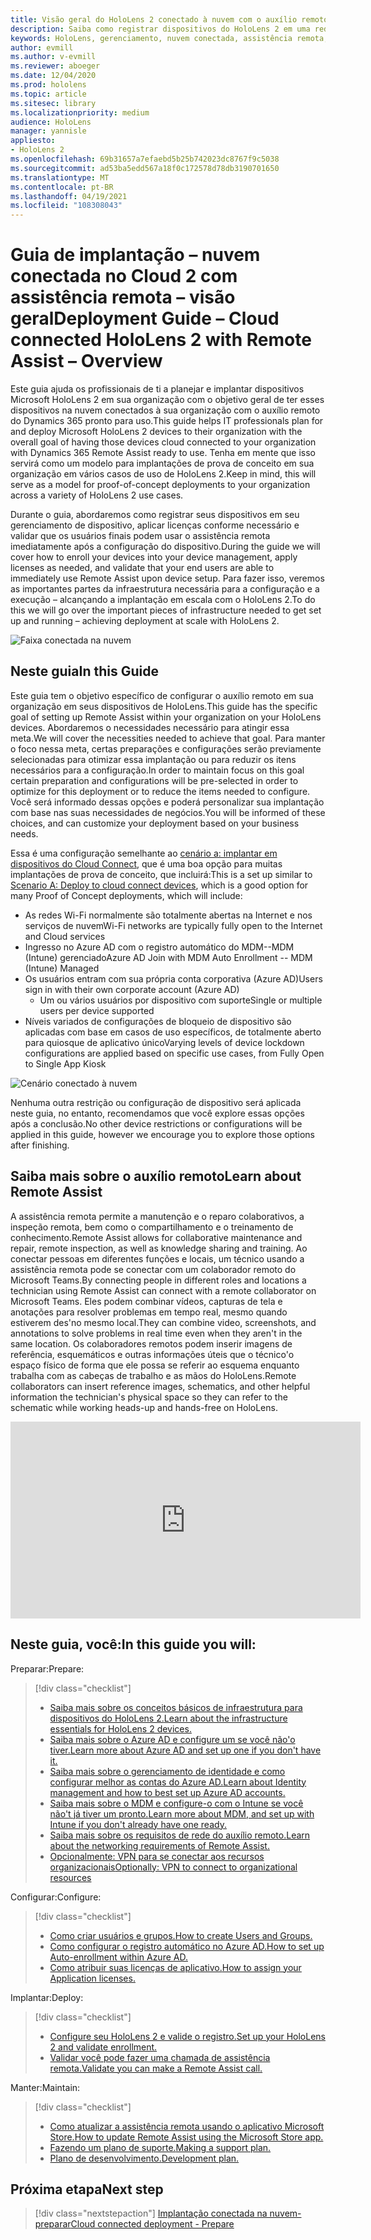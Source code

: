 ```yaml
---
title: Visão geral do HoloLens 2 conectado à nuvem com o auxílio remoto
description: Saiba como registrar dispositivos do HoloLens 2 em uma rede conectada na nuvem usando o assistente remoto do Dynamics 365.
keywords: HoloLens, gerenciamento, nuvem conectada, assistência remota, AAD, Azure AD, MDM, gerenciamento de dispositivo móvel
author: evmill
ms.author: v-evmill
ms.reviewer: aboeger
ms.date: 12/04/2020
ms.prod: hololens
ms.topic: article
ms.sitesec: library
ms.localizationpriority: medium
audience: HoloLens
manager: yannisle
appliesto:
- HoloLens 2
ms.openlocfilehash: 69b31657a7efaebd5b25b742023dc8767f9c5038
ms.sourcegitcommit: ad53ba5edd567a18f0c172578d78db3190701650
ms.translationtype: MT
ms.contentlocale: pt-BR
ms.lasthandoff: 04/19/2021
ms.locfileid: "108308043"
---
```

# <a name="deployment-guide--cloud-connected-hololens-2-with-remote-assist--overview"></a><span data-ttu-id="ee4b5-104">Guia de implantação – nuvem conectada no Cloud 2 com assistência remota – visão geral</span><span class="sxs-lookup"><span data-stu-id="ee4b5-104">Deployment Guide – Cloud connected HoloLens 2 with Remote Assist – Overview</span></span>

<span data-ttu-id="ee4b5-105">Este guia ajuda os profissionais de ti a planejar e implantar dispositivos Microsoft HoloLens 2 em sua organização com o objetivo geral de ter esses dispositivos na nuvem conectados à sua organização com o auxílio remoto do Dynamics 365 pronto para uso.</span><span class="sxs-lookup"><span data-stu-id="ee4b5-105">This guide helps IT professionals plan for and deploy Microsoft HoloLens 2 devices to their organization with the overall goal of having those devices cloud connected to your organization with Dynamics 365 Remote Assist ready to use.</span></span> <span data-ttu-id="ee4b5-106">Tenha em mente que isso servirá como um modelo para implantações de prova de conceito em sua organização em vários casos de uso de HoloLens 2.</span><span class="sxs-lookup"><span data-stu-id="ee4b5-106">Keep in mind, this will serve as a model for proof-of-concept deployments to your organization across a variety of HoloLens 2 use cases.</span></span>

<span data-ttu-id="ee4b5-107">Durante o guia, abordaremos como registrar seus dispositivos em seu gerenciamento de dispositivo, aplicar licenças conforme necessário e validar que os usuários finais podem usar o assistência remota imediatamente após a configuração do dispositivo.</span><span class="sxs-lookup"><span data-stu-id="ee4b5-107">During the guide we will cover how to enroll your devices into your device management, apply licenses as needed, and validate that your end users are able to immediately use Remote Assist upon device setup.</span></span> <span data-ttu-id="ee4b5-108">Para fazer isso, veremos as importantes partes da infraestrutura necessária para a configuração e a execução – alcançando a implantação em escala com o HoloLens 2.</span><span class="sxs-lookup"><span data-stu-id="ee4b5-108">To do this we will go over the important pieces of infrastructure needed to get set up and running – achieving deployment at scale with HoloLens 2.</span></span>

![Faixa conectada na nuvem](./images/cloud-connected-hololens-large.png)

## <a name="in-this-guide"></a><span data-ttu-id="ee4b5-110">Neste guia</span><span class="sxs-lookup"><span data-stu-id="ee4b5-110">In this Guide</span></span>

<span data-ttu-id="ee4b5-111">Este guia tem o objetivo específico de configurar o auxílio remoto em sua organização em seus dispositivos de HoloLens.</span><span class="sxs-lookup"><span data-stu-id="ee4b5-111">This guide has the specific goal of setting up Remote Assist within your organization on your HoloLens devices.</span></span> <span data-ttu-id="ee4b5-112">Abordaremos o necessidades necessário para atingir essa meta.</span><span class="sxs-lookup"><span data-stu-id="ee4b5-112">We will cover the necessities needed to achieve that goal.</span></span> <span data-ttu-id="ee4b5-113">Para manter o foco nessa meta, certas preparações e configurações serão previamente selecionadas para otimizar essa implantação ou para reduzir os itens necessários para a configuração.</span><span class="sxs-lookup"><span data-stu-id="ee4b5-113">In order to maintain focus on this goal certain preparation and configurations will be pre-selected in order to optimize for this deployment or to reduce the items needed to configure.</span></span> <span data-ttu-id="ee4b5-114">Você será informado dessas opções e poderá personalizar sua implantação com base nas suas necessidades de negócios.</span><span class="sxs-lookup"><span data-stu-id="ee4b5-114">You will be informed of these choices, and can customize your deployment based on your business needs.</span></span>

<span data-ttu-id="ee4b5-115">Essa é uma configuração semelhante ao [cenário a: implantar em dispositivos do Cloud Connect](https://docs.microsoft.com/hololens/common-scenarios#scenario-a), que é uma boa opção para muitas implantações de prova de conceito, que incluirá:</span><span class="sxs-lookup"><span data-stu-id="ee4b5-115">This is a set up similar to [Scenario A: Deploy to cloud connect devices](https://docs.microsoft.com/hololens/common-scenarios#scenario-a), which is a good option for many Proof of Concept deployments, which will include:</span></span>

- <span data-ttu-id="ee4b5-116">As redes Wi-Fi normalmente são totalmente abertas na Internet e nos serviços de nuvem</span><span class="sxs-lookup"><span data-stu-id="ee4b5-116">Wi-Fi networks are typically fully open to the Internet and Cloud services</span></span>
- <span data-ttu-id="ee4b5-117">Ingresso no Azure AD com o registro automático do MDM--MDM (Intune) gerenciado</span><span class="sxs-lookup"><span data-stu-id="ee4b5-117">Azure AD Join with MDM Auto Enrollment -- MDM (Intune) Managed</span></span>
- <span data-ttu-id="ee4b5-118">Os usuários entram com sua própria conta corporativa (Azure AD)</span><span class="sxs-lookup"><span data-stu-id="ee4b5-118">Users sign in with their own corporate account (Azure AD)</span></span>
  - <span data-ttu-id="ee4b5-119">Um ou vários usuários por dispositivo com suporte</span><span class="sxs-lookup"><span data-stu-id="ee4b5-119">Single or multiple users per device supported</span></span>
- <span data-ttu-id="ee4b5-120">Níveis variados de configurações de bloqueio de dispositivo são aplicadas com base em casos de uso específicos, de totalmente aberto para quiosque de aplicativo único</span><span class="sxs-lookup"><span data-stu-id="ee4b5-120">Varying levels of device lockdown configurations are applied based on specific use cases, from Fully Open to Single App Kiosk</span></span>

![Cenário conectado à nuvem](./images/cloud-connected-guide-diagram.png)

<span data-ttu-id="ee4b5-122">Nenhuma outra restrição ou configuração de dispositivo será aplicada neste guia, no entanto, recomendamos que você explore essas opções após a conclusão.</span><span class="sxs-lookup"><span data-stu-id="ee4b5-122">No other device restrictions or configurations will be applied in this guide, however we encourage you to explore those options after finishing.</span></span>

## <a name="learn-about-remote-assist"></a><span data-ttu-id="ee4b5-123">Saiba mais sobre o auxílio remoto</span><span class="sxs-lookup"><span data-stu-id="ee4b5-123">Learn about Remote Assist</span></span>

<span data-ttu-id="ee4b5-124">A assistência remota permite a manutenção e o reparo colaborativos, a inspeção remota, bem como o compartilhamento e o treinamento de conhecimento.</span><span class="sxs-lookup"><span data-stu-id="ee4b5-124">Remote Assist allows for collaborative maintenance and repair, remote inspection, as well as knowledge sharing and training.</span></span> <span data-ttu-id="ee4b5-125">Ao conectar pessoas em diferentes funções e locais, um técnico usando a assistência remota pode se conectar com um colaborador remoto do Microsoft Teams.</span><span class="sxs-lookup"><span data-stu-id="ee4b5-125">By connecting people in different roles and locations a technician using Remote Assist can connect with a remote collaborator on Microsoft Teams.</span></span> <span data-ttu-id="ee4b5-126">Eles podem combinar vídeos, capturas de tela e anotações para resolver problemas em tempo real, mesmo quando estiverem des&#39;no mesmo local.</span><span class="sxs-lookup"><span data-stu-id="ee4b5-126">They can combine video, screenshots, and annotations to solve problems in real time even when they aren&#39;t in the same location.</span></span> <span data-ttu-id="ee4b5-127">Os colaboradores remotos podem inserir imagens de referência, esquemáticos e outras informações úteis que o técnico&#39;o espaço físico de forma que ele possa se referir ao esquema enquanto trabalha com as cabeças de trabalho e as mãos do HoloLens.</span><span class="sxs-lookup"><span data-stu-id="ee4b5-127">Remote collaborators can insert reference images, schematics, and other helpful information the technician&#39;s physical space so they can refer to the schematic while working heads-up and hands-free on HoloLens.</span></span>

<iframe width="560" height="315" src="https://www.youtube.com/embed/d3YT8j0yYl0" frameborder="0" allow="accelerometer; autoplay; clipboard-write; encrypted-media; gyroscope; picture-in-picture" allowfullscreen></iframe>

## <a name="in-this-guide-you-will"></a><span data-ttu-id="ee4b5-128">Neste guia, você:</span><span class="sxs-lookup"><span data-stu-id="ee4b5-128">In this guide you will:</span></span>

<span data-ttu-id="ee4b5-129">Preparar:</span><span class="sxs-lookup"><span data-stu-id="ee4b5-129">Prepare:</span></span>

> [!div class="checklist"]
> - [<span data-ttu-id="ee4b5-130">Saiba mais sobre os conceitos básicos de infraestrutura para dispositivos do HoloLens 2.</span><span class="sxs-lookup"><span data-stu-id="ee4b5-130">Learn about the infrastructure essentials for HoloLens 2 devices.</span></span>](hololens2-cloud-connected-prepare.md#infrastructure-essentials)
> - [<span data-ttu-id="ee4b5-131">Saiba mais sobre o Azure AD e configure um se você não&#39;o tiver.</span><span class="sxs-lookup"><span data-stu-id="ee4b5-131">Learn more about Azure AD and set up one if you don&#39;t have it.</span></span>](hololens2-cloud-connected-prepare.md#azure-active-directory)
> - [<span data-ttu-id="ee4b5-132">Saiba mais sobre o gerenciamento de identidade e como configurar melhor as contas do Azure AD.</span><span class="sxs-lookup"><span data-stu-id="ee4b5-132">Learn about Identity management and how to best set up Azure AD accounts.</span></span>](hololens2-cloud-connected-prepare.md#identity-management)
> - [<span data-ttu-id="ee4b5-133">Saiba mais sobre o MDM e configure-o com o Intune se você não&#39;t já tiver um pronto.</span><span class="sxs-lookup"><span data-stu-id="ee4b5-133">Learn more about MDM, and set up with Intune if you don&#39;t already have one ready.</span></span>](hololens2-cloud-connected-prepare.md#mobile-device-management)
> - [<span data-ttu-id="ee4b5-134">Saiba mais sobre os requisitos de rede do auxílio remoto.</span><span class="sxs-lookup"><span data-stu-id="ee4b5-134">Learn about the networking requirements of Remote Assist.</span></span>](hololens2-cloud-connected-prepare.md#network)
> - [<span data-ttu-id="ee4b5-135">Opcionalmente: VPN para se conectar aos recursos organizacionais</span><span class="sxs-lookup"><span data-stu-id="ee4b5-135">Optionally: VPN to connect to organizational resources</span></span>](/hololens2-cloud-connected-prepare.md#optional-connect-your-hololens-to-vpn)

<span data-ttu-id="ee4b5-136">Configurar:</span><span class="sxs-lookup"><span data-stu-id="ee4b5-136">Configure:</span></span>

> [!div class="checklist"]
> - [<span data-ttu-id="ee4b5-137">Como criar usuários e grupos.</span><span class="sxs-lookup"><span data-stu-id="ee4b5-137">How to create Users and Groups.</span></span>](hololens2-cloud-connected-configure.md#azure-users-and-groups)
> - [<span data-ttu-id="ee4b5-138">Como configurar o registro automático no Azure AD.</span><span class="sxs-lookup"><span data-stu-id="ee4b5-138">How to set up Auto-enrollment within Azure AD.</span></span>](hololens2-cloud-connected-configure.md#auto-enrollment-on-hololens-2)
> - [<span data-ttu-id="ee4b5-139">Como atribuir suas licenças de aplicativo.</span><span class="sxs-lookup"><span data-stu-id="ee4b5-139">How to assign your Application licenses.</span></span>](hololens2-cloud-connected-configure.md#application-licenses)

<span data-ttu-id="ee4b5-140">Implantar:</span><span class="sxs-lookup"><span data-stu-id="ee4b5-140">Deploy:</span></span>

> [!div class="checklist"]
> - [<span data-ttu-id="ee4b5-141">Configure seu HoloLens 2 e valide o registro.</span><span class="sxs-lookup"><span data-stu-id="ee4b5-141">Set up your HoloLens 2 and validate enrollment.</span></span>](hololens2-cloud-connected-deploy.md#enrollment-validation)
> - [<span data-ttu-id="ee4b5-142">Validar você pode fazer uma chamada de assistência remota.</span><span class="sxs-lookup"><span data-stu-id="ee4b5-142">Validate you can make a Remote Assist call.</span></span>](hololens2-cloud-connected-deploy.md#remote-assist-call-validation)

<span data-ttu-id="ee4b5-143">Manter:</span><span class="sxs-lookup"><span data-stu-id="ee4b5-143">Maintain:</span></span>

> [!div class="checklist"]
> - [<span data-ttu-id="ee4b5-144">Como atualizar a assistência remota usando o aplicativo Microsoft Store.</span><span class="sxs-lookup"><span data-stu-id="ee4b5-144">How to update Remote Assist using the Microsoft Store app.</span></span>](hololens2-cloud-connected-maintain.md#updates)
> - [<span data-ttu-id="ee4b5-145">Fazendo um plano de suporte.</span><span class="sxs-lookup"><span data-stu-id="ee4b5-145">Making a support plan.</span></span>](hololens2-cloud-connected-maintain.md#support-plan)
> - [<span data-ttu-id="ee4b5-146">Plano de desenvolvimento.</span><span class="sxs-lookup"><span data-stu-id="ee4b5-146">Development plan.</span></span>](hololens2-cloud-connected-maintain.md#development-plan)

## <a name="next-step"></a><span data-ttu-id="ee4b5-147">Próxima etapa</span><span class="sxs-lookup"><span data-stu-id="ee4b5-147">Next step</span></span>

> [!div class="nextstepaction"]
> [<span data-ttu-id="ee4b5-148">Implantação conectada na nuvem-preparar</span><span class="sxs-lookup"><span data-stu-id="ee4b5-148">Cloud connected deployment - Prepare</span></span>](hololens2-cloud-connected-prepare.md)

